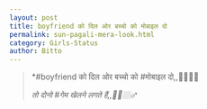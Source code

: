 ```yaml
---
layout: post
title: boyfriend को दिल ओर बच्चो को मोबाइल दो
permalink: sun-pagali-mera-look.html
category: Girls-Status
author: Bitto
---
```

> *#boyfriend को दिल ओर बच्चो को #मोबाइल दो,,🙎🏻‍♂😍
> 
> *तो दोनो #गेम खेलने लगते हैं,,🤦😙🏼‍♂*
